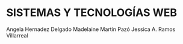 SISTEMAS Y TECNOLOGÍAS WEB
============================

Angela Hernadez Delgado
Madelaine Martín Pazó
Jessica A. Ramos Villarreal